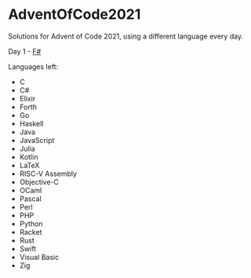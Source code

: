 # AdventOfCode2021
Solutions for Advent of Code 2021, using a different language every day.

Day 1 - [F#](https://github.com/clavierpaul/AdventOfCode2021/tree/main/Day1)

Languages left:
- C
- C#
- Elixir
- Forth
- Go
- Haskell
- Java
- JavaScript
- Julia
- Kotlin
- LaTeX
- RISC-V Assembly
- Objective-C
- OCaml
- Pascal
- Perl
- PHP
- Python
- Racket
- Rust
- Swift
- Visual Basic
- Zig
